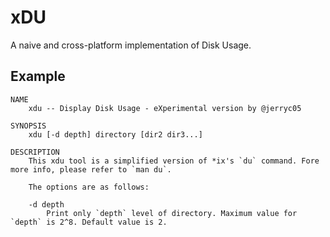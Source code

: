 # xDU
A naive and cross-platform implementation of Disk Usage.

## Example
```
NAME
	xdu -- Display Disk Usage - eXperimental version by @jerryc05

SYNOPSIS
	xdu [-d depth] directory [dir2 dir3...]

DESCRIPTION
	This xdu tool is a simplified version of *ix's `du` command. Fore more info, please refer to `man du`.

	The options are as follows:

	-d depth
		Print only `depth` level of directory. Maximum value for `depth` is 2^8. Default value is 2.
```
